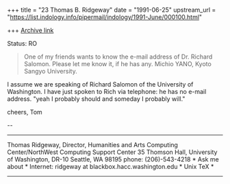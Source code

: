 +++
title = "23 Thomas B. Ridgeway"
date = "1991-06-25"
upstream_url = "https://list.indology.info/pipermail/indology/1991-June/000100.html"

+++
[Archive link](https://list.indology.info/pipermail/indology/1991-June/000100.html)

Status: RO

>
> One of my friends wants to know the e-mail address of
> Dr. Richard Salomon.   Please let me know it, if he has any.
>   Michio YANO, Kyoto Sangyo University.
>
  I assume we are speaking of Richard Salomon of the University of
  Washington.  I have just spoken to Rich via telephone: he has no
  e-mail address.  "yeah I probably should and someday I probably will."


cheers,
Tom

--
- - - - - - - - - - - - - - - - - - - - - - - - - - - -
Thomas Ridgeway, Director,
Humanities and Arts Computing Center/NorthWest Computing Support Center
35 Thomson Hall, University of Washington, DR-10
Seattle, WA 98195   phone: (206)-543-4218            *  Ask me about  *
Internet: ridgeway at blackbox.hacc.washington.edu      *    Unix TeX    *
- - - - - - - - - - - - - - - - - - - - - - - - - - - - -




